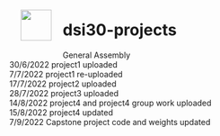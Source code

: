<img src="http://imgur.com/1ZcRyrc.png" style="float: left; margin: 20px; height: 55px">  

# dsi30-projects  
General Assembly  
30/6/2022 project1 uploaded  
7/7/2022 project1 re-uploaded  
17/7/2022 project2 uploaded  
28/7/2022 project3 uploaded  
14/8/2022 project4 and project4 group work uploaded  
15/8/2022 project4 updated  
7/9/2022 Capstone project code and weights updated